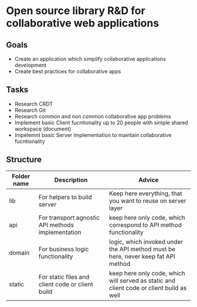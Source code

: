 # Open source library R&D for collaborative web applications

## Goals

- Create an application which simplify collaborative applications development
- Create best practices for collaborative apps

## Tasks

- Research CRDT
- Research Git
- Research common and non common collaborative app problems
- Implement basic Client fucntionality up to 20 people with simple shared workspace (document)
- Impelemnt basic Server implementation to maintain collaborative fucntionality

## Structure

| Folder name | Description                                       | Advice                                                                                   |
|-------------|---------------------------------------------------|------------------------------------------------------------------------------------------|
| lib         | For helpers to build server                       | Keep here everything, that you want to reuse on server layer                             |
| api         | For transport agnostic API methods implementation | keep here only code, which correspond to API method functionality                        |
| domain      | For business logic functionality                  | logic, which invoked under the API method must be here, never keep fat API method        |
| static      | For static files and client code or client build  | keep here only code, which will served as static and client code or client build as well |
